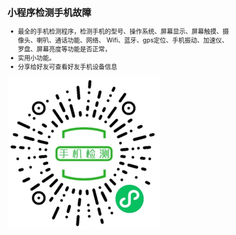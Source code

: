 ## 小程序检测手机故障
	
- 最全的手机检测程序，检测手机的型号、操作系统、屏幕显示、屏幕触摸、摄像头、喇叭、通话功能、网络、 Wifi、蓝牙、gps定位、手机振动、加速仪、罗盘、屏幕亮度等功能是否正常，
- 实用小功能。
- 分享给好友可查看好友手机设备信息

![小程序码](./image/code.jpg)